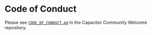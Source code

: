# Code of Conduct

Please see [`CODE_OF_CONDUCT.md`](https://github.com/capacitor-community/welcome/blob/main/CODE_OF_CONDUCT.md) in the
Capacitor Community Welcome repository.
